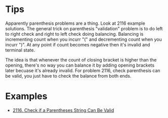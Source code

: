 # Tips
Apparently parenthesis problems are a thing. Look at 2116 example solutions. 
The general trick on parenthesis "validation" problem is to do left to right check and right to left check doing balancing. 
Balancing is incrementing count when you incurr "(" and decrementing count when you incurr ")". At any point if count becomes negative then it's invalid and terminal state.

The idea is that whenever the count of closing bracket is higher than the opening, there's no way you can balance it by adding opening brackets later becuase it's already invalid. 
For problem 2116, check parenthesis can be valid, you just have to check the balance from both ends.

# Examples
- [2116. Check if a Parentheses String Can Be Valid](https://leetcode.com/problems/check-if-a-parentheses-string-can-be-valid/description/)
